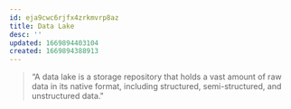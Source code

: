 ```yaml
---
id: eja9cwc6rjfx4zrkmvrp8az
title: Data Lake
desc: ''
updated: 1669894403104
created: 1669894388913
---
```



> “A data lake is a storage repository that holds a vast amount of raw data in its native format, including structured, semi-structured, and unstructured data."